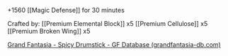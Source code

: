+1560 [[Magic Defense]] for 30 minutes

Crafted by:
[[Premium Elemental Block]] x5
[[Premium Cellulose]] x5
[[Premium Broken Wing]] x5

[Grand Fantasia - Spicy Drumstick - GF Database (grandfantasia-db.com)](https://grandfantasia-db.com/en/items/11981--spicy-drumstick)
